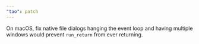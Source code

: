 ```yaml
---
"tao": patch
---
```


On macOS, fix native file dialogs hanging the event loop and
having multiple windows would prevent `run_return` from ever returning.
